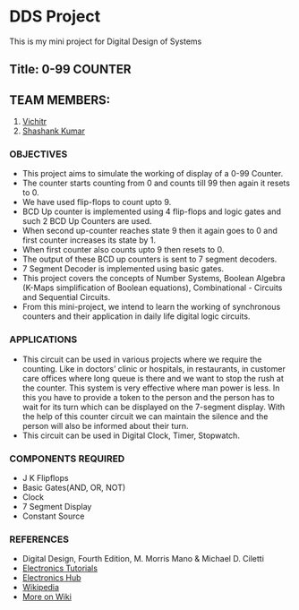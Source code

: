 # DDS Project
This is my mini project for Digital Design of Systems

## Title: 0-99 COUNTER

## TEAM MEMBERS:
  1. [Vichitr](https://github.com/vichitr)
  2. [Shashank Kumar](https://github.com/sknitk)
  
 ### OBJECTIVES
 
- This project aims to simulate the working of display of a 0-99 Counter. 
- The counter starts counting from 0 and counts till 99 then again it resets to 0.  
- We have used flip-flops to count upto 9. 
- BCD Up counter is implemented using 4 flip-flops and logic gates and such 2 BCD Up Counters are used. 
- When second up-counter reaches state 9 then it again goes to 0 and first counter increases its state by 1. 
- When first counter also counts upto 9 then resets to 0. 
- The output of these BCD up counters is sent to 7 segment decoders.   
- 7 Segment Decoder is implemented using basic gates.
- This project covers the concepts of Number Systems, Boolean Algebra (K-Maps simplification of Boolean equations), Combinational - Circuits and Sequential Circuits.
- From this mini-project, we intend to learn the working of synchronous counters and their application in daily life digital logic circuits.

### APPLICATIONS
- This circuit can be used in various projects where we require the counting. Like in doctors’ clinic or hospitals, in restaurants, in customer care offices where long queue is there and we want to stop the rush at the counter. This system is very effective where man power is less. In this you have to provide a token to the person and the person has to wait for its turn which can be displayed on the 7-segment display. With the help of this counter circuit we can maintain the silence and the person will also be informed about their turn.
- This circuit can be used in Digital Clock, Timer, Stopwatch.

### COMPONENTS REQUIRED
- J K Flipflops
- Basic Gates(AND, OR, NOT)
- Clock
- 7 Segment Display
- Constant Source

### REFERENCES
- Digital Design, Fourth Edition, M. Morris Mano & Michael D. Ciletti
- [Electronics Tutorials](http://www.electronics-tutorials.ws/counter/bcd-counter-circuit.html)
- [Electronics Hub](http://www.electronicshub.org/decade-counterbcd-counter/)
- [Wikipedia](https://en.wikipedia.org/wiki/Ring_counter)
- [More on Wiki](https://en.wikipedia.org/wiki/Seven-segment_display)
